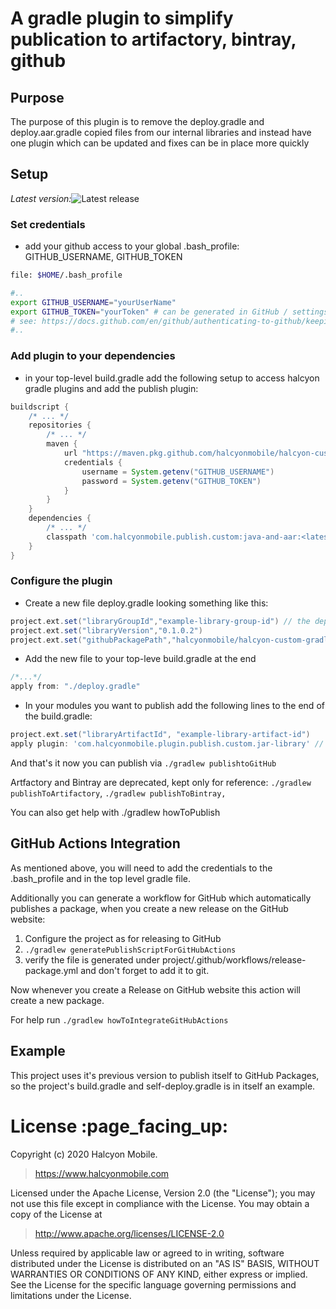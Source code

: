 # A gradle plugin to simplify publication to artifactory, bintray, github

## Purpose

The purpose of this plugin is to remove the deploy.gradle and deploy.aar.gradle copied files from our internal libraries 
and instead have one plugin which can be updated and fixes can be in place more quickly

## Setup

*Latest version:*![Latest release](https://img.shields.io/github/v/release/halcyonmobile/halcyon-custom-gradle-publish-plugin)

### Set credentials

- add your github access to your global .bash_profile:
GITHUB_USERNAME, GITHUB_TOKEN
```bash 
file: $HOME/.bash_profile

#..
export GITHUB_USERNAME="yourUserName"
export GITHUB_TOKEN="yourToken" # can be generated in GitHub / settings / developer settings / Personal Access Token / Generate new token. and check read packages
# see: https://docs.github.com/en/github/authenticating-to-github/keeping-your-account-and-data-secure/creating-a-personal-access-token
#..
```

### Add plugin to your dependencies

- in your top-level build.gradle add the following setup to access halcyon gradle plugins and add the publish plugin:
```groovy
buildscript {
    /* ... */
    repositories {
        /* ... */
        maven {
            url "https://maven.pkg.github.com/halcyonmobile/halcyon-custom-gradle-publish-plugin"
            credentials {
                username = System.getenv("GITHUB_USERNAME")
                password = System.getenv("GITHUB_TOKEN")
            }
        }
    }
    dependencies {
        /* ... */
        classpath 'com.halcyonmobile.publish.custom:java-and-aar:<latest_version>'
    }
}
```

### Configure the plugin

- Create a new file deploy.gradle looking something like this:
```groovy
project.ext.set("libraryGroupId","example-library-group-id") // the dependency will result in something like implementation "com.halcyonmobile.<example-library-group-id>:<example-library-artifact-id>:<0.1.0.2>"
project.ext.set("libraryVersion","0.1.0.2")
project.ext.set("githubPackagePath","halcyonmobile/halcyon-custom-gradle-publish-plugin") // this is the path of the github package, comes from "https://github.com/halcyonmobile/halcyon-custom-gradle-publish-plugin/"
```

- Add the new file to your top-leve build.gradle at the end
```groovy
/*...*/
apply from: "./deploy.gradle"
``` 

- In your modules you want to publish add the following lines to the end of the build.gradle:
```groovy
project.ext.set("libraryArtifactId", "example-library-artifact-id")
apply plugin: 'com.halcyonmobile.plugin.publish.custom.jar-library' // or aar-library if it's an android module
```

And that's it now you can publish via `./gradlew publishtoGitHub`

Artfactory and Bintray are deprecated, kept only for reference: `./gradlew publishToArtifactory`, `./gradlew publishToBintray,`

You can also get help with ./gradlew howToPublish

## GitHub Actions Integration

As mentioned above, you will need to add the credentials to the .bash_profile and in the top level gradle file.

Additionally you can generate a workflow for GitHub which automatically publishes a package, when you create a new release on the GitHub website:

1. Configure the project as for releasing to GitHub
2. `./gradlew generatePublishScriptForGitHubActions`
3. verify the file is generated under project/.github/workflows/release-package.yml and don't forget to add it to git.

Now whenever you create a Release on GitHub website this action will create a new package.

For help run `./gradlew howToIntegrateGitHubActions`

## Example

This project uses it's previous version to publish itself to GitHub Packages, so the project's build.gradle and self-deploy.gradle is in itself an example.

<h1 id="license">License :page_facing_up:</h1>

Copyright (c) 2020 Halcyon Mobile.
> https://www.halcyonmobile.com

Licensed under the Apache License, Version 2.0 (the "License");
you may not use this file except in compliance with the License.
You may obtain a copy of the License at

> http://www.apache.org/licenses/LICENSE-2.0

Unless required by applicable law or agreed to in writing, software
distributed under the License is distributed on an "AS IS" BASIS,
WITHOUT WARRANTIES OR CONDITIONS OF ANY KIND, either express or implied.
See the License for the specific language governing permissions and
limitations under the License.

